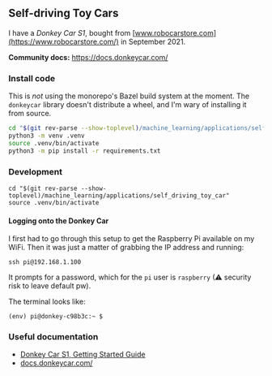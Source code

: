 ---
---
## Self-driving Toy Cars

I have a _Donkey Car S1_, bought from [www.robocarstore.com](https://www.robocarstore.com/) in September 2021. 

**Community docs:** https://docs.donkeycar.com/

### Install code

This is _not_ using the monorepo's Bazel build system at the moment. The `donkeycar` library
doesn't distribute a wheel, and I'm wary of installing it from source.

```bash
cd "$(git rev-parse --show-toplevel)/machine_learning/applications/self_driving_toy_car"
python3 -m venv .venv
source .venv/bin/activate
python3 -m pip install -r requirements.txt
```

### Development

```
cd "$(git rev-parse --show-toplevel)/machine_learning/applications/self_driving_toy_car"
source .venv/bin/activate
```

#### Logging onto the Donkey Car

I first had to go through this setup to get the Raspberry Pi available on my WiFi. Then
it was just a matter of grabbing the IP address and running:

```
ssh pi@192.168.1.100
``` 

It prompts for a password, which for the `pi` user is `raspberry` (⚠ security risk to leave default pw)️.

The terminal looks like:

```
(env) pi@donkey-c98b3c:~ $
```


### Useful documentation

- [Donkey Car S1, Getting Started Guide](https://courses.10botics.com/path-player?courseid=donkey-car-s1-getting-started-guide&unit=donkey-car-s1-getting-started-guide_1624534699068_1Unit)
- [docs.donkeycar.com/](https://docs.donkeycar.com/)
